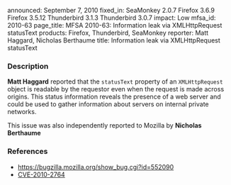 announced: September 7, 2010
fixed_in: SeaMonkey 2.0.7
          Firefox 3.6.9
          Firefox 3.5.12
          Thunderbird 3.1.3
          Thunderbird 3.0.7
impact: Low
mfsa_id: 2010-63
page_title: MFSA 2010-63: Information leak via XMLHttpRequest statusText
products: Firefox, Thunderbird, SeaMonkey
reporter: Matt Haggard, Nicholas Berthaume
title: Information leak via XMLHttpRequest statusText

<h3>Description</h3>

<p><strong>Matt Haggard</strong> reported that
the <code>statusText</code> property of an <code>XMLHttpRequest</code>
object is readable by the requestor even when the request is made
across origins.  This status information reveals the presence of a web
server and could be used to gather information about servers on
internal private networks.</p>

<p>This issue was also independently reported to Mozilla
by <strong>Nicholas Berthaume</strong></p>

<h3>References</h3>

<ul>
  <li><a href="https://bugzilla.mozilla.org/show_bug.cgi?id=552090">https://bugzilla.mozilla.org/show_bug.cgi?id=552090</a></li>
  <li><a class="ex-ref" href="http://cve.mitre.org/cgi-bin/cvename.cgi?name=CVE-2010-2764">CVE-2010-2764</a></li>
</ul>




